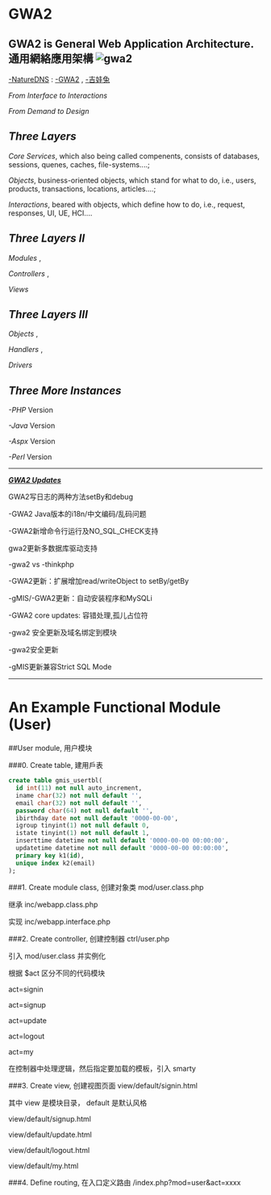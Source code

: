 # GWA2
GWA2 is General Web Application Architecture. 通用網絡應用架構
![gwa2](http://ufqi.com/blog/wp-content/uploads/2016/09/gwa2-logo-201606.v2.png)
----
[-NatureDNS](http://ufqi.com/naturedns) : [-GWA2](http://ufqi.com/naturedns/search?q=-gwa2) , [-吉娃兔](http://ufqi.com/naturedns/search?q=-吉娃兔)

*From Interface to Interactions*

*From Demand to Design*

***Three Layers***
----
*Core Services*, 
  which also being called compenents, consists of databases, sessions, quenes, caches, file-systems....; 

*Objects*, 
  business-oriented objects, which stand for what to do, i.e., users, products, transactions, locations, articles....; 

*Interactions*, 
  beared with objects, which define how to do, i.e., request, responses, UI, UE, HCI.... 

***Three Layers II***
----
*Modules* , 

*Controllers* ,

*Views*

***Three Layers III***
----
*Objects* , 

*Handlers* ,

*Drivers*

***Three More Instances***
----
*-PHP* Version  

*-Java* Version

*-Aspx* Version

*-Perl* Version

----

***[GWA2 Updates](http://ufqi.com/blog/category/computer-tech/%E9%80%9A%E7%94%A8%E7%BD%91%E7%BB%9C%E5%BA%94%E7%94%A8%E6%9E%B6%E6%9E%84/)***

GWA2写日志的两种方法setBy和debug

-GWA2 Java版本的i18n/中文编码/乱码问题

-GWA2新增命令行运行及NO_SQL_CHECK支持

gwa2更新多数据库驱动支持

-gwa2 vs -thinkphp

-GWA2更新：扩展增加read/writeObject to setBy/getBy

-gMIS/-GWA2更新：自动安装程序和MySQLi

-GWA2 core updates: 容错处理,孤儿占位符

-gwa2 安全更新及域名绑定到模块

-gwa2安全更新

-gMIS更新兼容Strict SQL Mode



----

# An Example Functional Module (User)

##User module, 用户模块

###0. Create table, 建用戶表
```sql
create table gmis_usertbl(
  id int(11) not null auto_increment,
  iname char(32) not null default '',
  email char(32) not null default '',
  password char(64) not null default '',
  ibirthday date not null default '0000-00-00',
  igroup tinyint(1) not null default 0,
  istate tinyint(1) not null default 1,
  inserttime datetime not null default '0000-00-00 00:00:00',
  updatetime datetime not null default '0000-00-00 00:00:00',
  primary key k1(id),
  unique index k2(email)
);
```

###1. Create module class, 创建对象类
mod/user.class.php

继承  inc/webapp.class.php 

实现   inc/webapp.interface.php 


###2. Create controller, 创建控制器
ctrl/user.php

引入 mod/user.class 并实例化

根据 $act 区分不同的代码模块

  act=signin

  act=signup

  act=update

  act=logout

  act=my

在控制器中处理逻辑，然后指定要加载的模板，引入 smarty

###3. Create view, 创建视图页面
view/default/signin.html

其中 view 是模块目录， default 是默认风格

  view/default/signup.html

  view/default/update.html

  view/default/logout.html

  view/default/my.html

###4. Define routing, 在入口定义路由
/index.php?mod=user&act=xxxx

